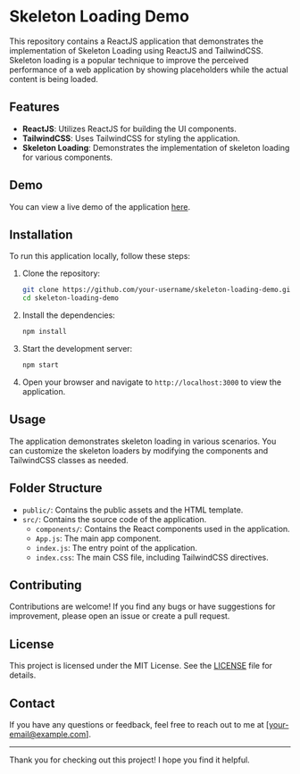 # Skeleton Loading Demo

This repository contains a ReactJS application that demonstrates the implementation of Skeleton Loading using ReactJS and TailwindCSS. Skeleton loading is a popular technique to improve the perceived performance of a web application by showing placeholders while the actual content is being loaded.

## Features

- **ReactJS**: Utilizes ReactJS for building the UI components.
- **TailwindCSS**: Uses TailwindCSS for styling the application.
- **Skeleton Loading**: Demonstrates the implementation of skeleton loading for various components.

## Demo

You can view a live demo of the application [here](#).

## Installation

To run this application locally, follow these steps:

1. Clone the repository:

   ```bash
   git clone https://github.com/your-username/skeleton-loading-demo.git
   cd skeleton-loading-demo
   ```

2. Install the dependencies:

   ```bash
   npm install
   ```

3. Start the development server:

   ```bash
   npm start
   ```

4. Open your browser and navigate to `http://localhost:3000` to view the application.

## Usage

The application demonstrates skeleton loading in various scenarios. You can customize the skeleton loaders by modifying the components and TailwindCSS classes as needed.

## Folder Structure

- `public/`: Contains the public assets and the HTML template.
- `src/`: Contains the source code of the application.
  - `components/`: Contains the React components used in the application.
  - `App.js`: The main app component.
  - `index.js`: The entry point of the application.
  - `index.css`: The main CSS file, including TailwindCSS directives.

## Contributing

Contributions are welcome! If you find any bugs or have suggestions for improvement, please open an issue or create a pull request.

## License

This project is licensed under the MIT License. See the [LICENSE](LICENSE) file for details.

## Contact

If you have any questions or feedback, feel free to reach out to me at [your-email@example.com].

---

Thank you for checking out this project! I hope you find it helpful.

